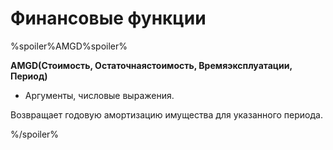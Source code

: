 # Финансовые функции

%spoiler%AMGD%spoiler%

**AMGD(Стоимость, Остаточнаястоимость, Времяэксплуатации, Период)**

* Аргументы, числовые выражения.

Возвращает годовую амортизацию имущества для указанного периода.

%/spoiler%
